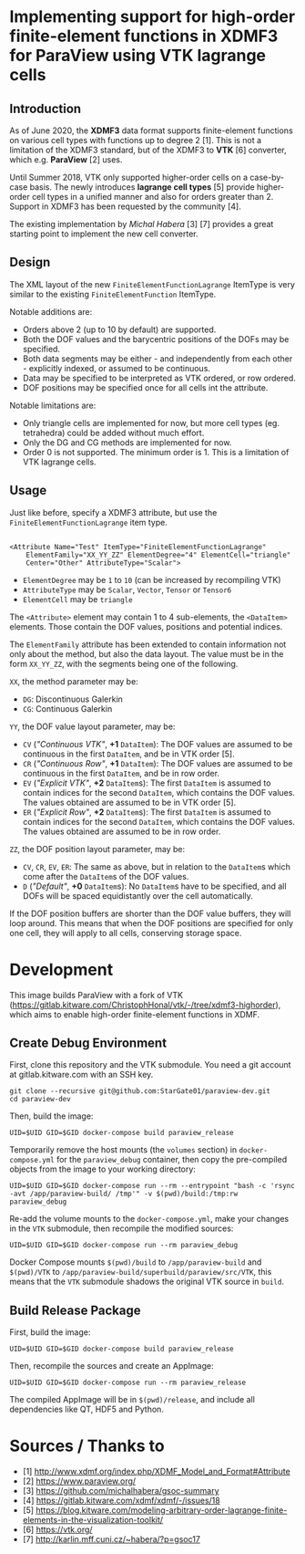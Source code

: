 
# Implementing support for high-order finite-element functions in XDMF3 for ParaView using VTK lagrange cells


## Introduction

As of June 2020, the **XDMF3** data format supports finite-element functions on various cell types with functions up to degree 2 [1]. This is not a limitation of the XDMF3 standard, but of the XDMF3 to **VTK** [6] converter, which e.g. **ParaView** [2] uses.

Until Summer 2018, VTK only supported higher-order cells on a case-by-case basis. The newly introduces **lagrange cell types** [5] provide higher-order cell types in a unified manner and also for orders greater than 2. Support in XDMF3 has been requested by the community [4].

The existing implementation by *Michal Habera* [3] [7] provides a great starting point to implement the new cell converter.

## Design

The XML layout of the new `FiniteElementFunctionLagrange` ItemType is very similar to the existing `FiniteElementFunction` ItemType.

Notable additions are:

- Orders above 2 (up to 10 by default) are supported.
- Both the DOF values and the barycentric positions of the DOFs may be specified.
- Both data segments may be either - and independently from each other - explicitly indexed, or assumed to be continuous.
- Data may be specified to be interpreted as VTK ordered, or row ordered.
- DOF positions may be specified once for all cells int the attribute.

Notable limitations are:

- Only triangle cells are implemented for now, but more cell types (eg. tetrahedra) could be added without much effort.
- Only the DG and CG methods are implemented for now.
- Order 0 is not supported. The minimum order is 1. This is a limitation of VTK lagrange cells.

## Usage

Just like before, specify a XDMF3 attribute, but use the `FiniteElementFunctionLagrange` item type.

```

<Attribute Name="Test" ItemType="FiniteElementFunctionLagrange"
    ElementFamily="XX_YY_ZZ" ElementDegree="4" ElementCell="triangle"
    Center="Other" AttributeType="Scalar">
```

- `ElementDegree` may be `1` to `10` (can be increased by recompiling VTK)
- `AttributeType` may be `Scalar`, `Vector`, `Tensor` or `Tensor6`
- `ElementCell` may be `triangle`

The `<Attribute>` element may contain 1 to 4 sub-elements, the `<DataItem>` elements. Those contain the DOF values, positions and potential indices.

The `ElementFamily` attribute has been extended to contain information not only about the method, but also the data layout. The value must be in the form `XX_YY_ZZ`, with the segments being one of the following.

`XX`, the method parameter may be:
- `DG`: Discontinuous Galerkin
- `CG`: Continuous Galerkin

`YY`, the DOF value layout parameter, may be:
- `CV` (*"Continuous VTK"*, **+1** `DataItem`): The DOF values are assumed to be continuous in the first `DataItem`, and be in VTK order [5].
- `CR` (*"Continuous Row"*, **+1** `DataItem`): The DOF values are assumed to be continuous in the first `DataItem`, and be in row order.
- `EV` (*"Explicit VTK"*, **+2** `DataItem`s): The first `DataItem` is assumed to contain indices for the second `DataItem`, which contains the DOF values. The values obtained are assumed to be in VTK order [5].
- `ER` (*"Explicit Row"*, **+2** `DataItem`s): The first `DataItem` is assumed to contain indices for the second `DataItem`, which contains the DOF values. The values obtained are assumed to be in row order.

`ZZ`, the DOF position layout parameter, may be:
- `CV`, `CR`, `EV`, `ER`: The same as above, but in relation to the `DataItem`s which come after the `DataItem`s of the DOF values.
- `D` (*"Default"*, **+0** `DataItem`s): No `DataItem`s have to be specified, and all DOFs will be spaced equidistantly over the cell automatically.

If the DOF position buffers are shorter than the DOF value buffers, they will loop around. This means that when the DOF positions are specified for only one cell, they will apply to all cells, conserving storage space.

# Development


This image builds ParaView with a fork of VTK (https://gitlab.kitware.com/ChristophHonal/vtk/-/tree/xdmf3-highorder), which aims to enable high-order finite-element functions in XDMF.

## Create Debug Environment

First, clone this repository and the VTK submodule. You need a git account at gitlab.kitware.com with an SSH key.

```
git clone --recursive git@github.com:StarGate01/paraview-dev.git
cd paraview-dev
```

Then, build the image:

```
UID=$UID GID=$GID docker-compose build paraview_release
```

Temporarily remove the host mounts (the `volumes` section) in `docker-compose.yml` for the `paraview_debug` container, then copy the pre-compiled objects from the image to your working directory:

```
UID=$UID GID=$GID docker-compose run --rm --entrypoint "bash -c 'rsync -avt /app/paraview-build/ /tmp'" -v $(pwd)/build:/tmp:rw  paraview_debug
```

Re-add the volume mounts to the `docker-compose.yml`, make your changes in the `VTK` submodule, then recompile the modified sources:

```
UID=$UID GID=$GID docker-compose run --rm paraview_debug
```

Docker Compose mounts `$(pwd)/build` to `/app/paraview-build` and `$(pwd)/VTK` to `/app/paraview-build/superbuild/paraview/src/VTK`, this means that the `VTK` submodule shadows the original VTK source in `build`.

## Build Release Package

First, build the image:

```
UID=$UID GID=$GID docker-compose build paraview_release
```

Then, recompile the sources and create an AppImage:

```
UID=$UID GID=$GID docker-compose run --rm paraview_release
```

The compiled AppImage will be in `$(pwd)/release`, and include all dependencies like QT, HDF5 and Python.

# Sources / Thanks to

- [1] http://www.xdmf.org/index.php/XDMF_Model_and_Format#Attribute
- [2] https://www.paraview.org/
- [3] https://github.com/michalhabera/gsoc-summary
- [4] https://gitlab.kitware.com/xdmf/xdmf/-/issues/18
- [5] https://blog.kitware.com/modeling-arbitrary-order-lagrange-finite-elements-in-the-visualization-toolkit/
- [6] https://vtk.org/
- [7] http://karlin.mff.cuni.cz/~habera/?p=gsoc17